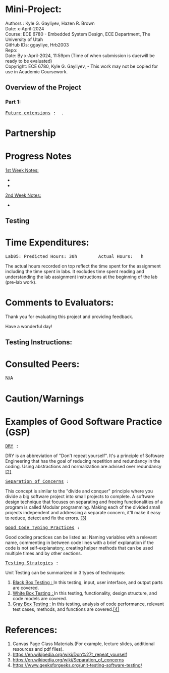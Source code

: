 # Mini-Project: 

Authors : Kyle G. Gayliyev, Hazen R. Brown  <br>
Date: x-April-2024<br>
Course: ECE 6780 - Embedded System Design, ECE Department, The University of Utah<br>
GitHub IDs: ggayliye, Hrb2003 <br>
Repo:  <br>
Date: By x-April-2024, 11:59pm (Time of when submission is due/will be ready to be evaluated)<br>
Copyright: ECE 6780, Kyle G. Gayliyev,  - This work may not be copied for use in Academic Coursework.

## Overview of the Project


### Part 1: 



<pre><ins>Future extensions</ins> :  . </pre>

# Partnership


# Progress Notes

<ins>1st Week Notes:</ins> <br>


- 
- 

<ins>2nd Week Notes:</ins> <br>

- 

## Testing


# Time Expenditures:
<pre>Lab05: Predicted Hours: 30h		Actual Hours:	h		 </pre>

The actual hours recorded on top reflect the time spent for the assignment including the time 
spent in labs. It excludes time spent reading and understanding the lab assignment instructions 
at the beginning of the lab (pre-lab work).

# Comments to Evaluators:


Thank you for evaluating this project and providing feedback. <br>

Have a wonderful day!

## Testing Instructions:




# Consulted Peers:
N/A

# Caution/Warnings




# Examples of Good Software Practice (GSP)
<pre><ins>DRY</ins> :</pre>
DRY is an abbreviation of "Don't repeat yourself". It's a principle of Software Engineering that
has the goal of reducing repetition and redundancy in the coding. Using abstractions and normalization
are advised over redundancy <a href="https://en.wikipedia.org/wiki/Don%27t_repeat_yourself">[2]</a>.

<pre><ins>Separation of Concerns</ins> :</pre>
This concept is similar to the "divide and conquer" principle where you divide
a big software project into small projects to complete. A software design technique that focuses on separating 
and freeing functionalities of a program is called Modular programming. Making each of the divided small 
projects independent and addressing a separate concern, it'll make it easy to reduce, detect 
and fix the errors. <a href="https://en.wikipedia.org/wiki/Separation_of_concerns">[3]</a>

<pre><ins>Good Code Typing Practices</ins> :</pre>
Good coding practices can be listed as: Naming variables with a relevant name, commenting 
in between code lines with a brief explanation if the code is not self-explanatory, creating 
helper methods that can be used multiple times and by other sections.


<pre><ins>Testing Strategies</ins> :</pre>
Unit Testing can be summarized in 3 types of techniques:<br>

1. <ins>Black Box Testing : </ins> In this testing, input, user interface, and output parts are covered.
2. <ins>White Box Testing : </ins> In this testing, functionality, design structure, and code models are covered.
3. <ins>Gray Box Testing : </ins> In this testing, analysis of code performance, relevant test cases,
methods, and functions are covered.<a href="https://www.geeksforgeeks.org/unit-testing-software-testing/">[4]</a>


# References:
1. Canvas Page Class Materials.(For example, lecture slides, additional resources and pdf files). <br>
2. https://en.wikipedia.org/wiki/Don%27t_repeat_yourself<br>
3. https://en.wikipedia.org/wiki/Separation_of_concerns<br>
4. https://www.geeksforgeeks.org/unit-testing-software-testing/<br>






